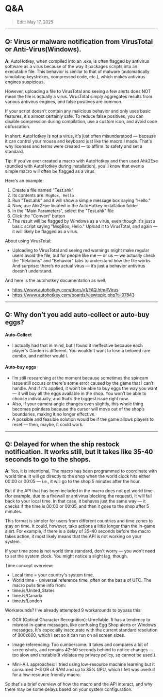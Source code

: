 # Q&A
> Edit: May 17, 2025
----
## **Q**: Virus or malware notification from VirusTotal or Anti-Virus(Windows).

**A**: AutoHotkey, when compiled into an .exe, is often flagged by antivirus software as a virus because of the way it packages scripts into an executable file. This behavior is similar to that of malware (automatically simulating keystrokes, compressed code, etc.), which makes antivirus engines suspicious.

However, uploading a file to VirusTotal and seeing a few alerts does NOT mean the file is actually a virus. VirusTotal simply aggregates results from various antivirus engines, and false positives are common.

If your script doesn't contain any malicious behavior and only uses basic features, it's almost certainly safe. To reduce false positives, you can disable compression during compilation, use a custom icon, and avoid code obfuscation.

In short: AutoHotkey is not a virus, it's just often misunderstood — because it can control your mouse and keyboard just like the macro I made. That's why licenses and terms were created — to affirm its safety and set a standard.

Tip: If you've ever created a macro with AutoHotkey and then used Ahk2Exe (bundled with AutoHotkey during installation), you'll know that even a simple macro will often be flagged as a virus.

Here's an example:
1. Create a file named "Test.ahk"
2. Its contents are: `MsgBox, Hello.`
3. Run "Test.ahk" and it will show a simple message box saying "Hello."
4. Now, use Ahk2Exe located in the AutoHotkey installation folder
5. In the "Main Parameters", select the "Test.ahk" file
6. Click the "Convert" button
7. The result will be flagged by Windows as a virus, even though it's just a basic script saying "MsgBox, Hello." Upload it to VirusTotal, and again — it will likely be flagged as a virus.

About using VirusTotal:
- Uploading to VirusTotal and seeing red warnings might make regular users avoid the file, but for people like me — or us — we actually check the "Relations" and "Behavior" tabs to understand how the file works. And surprise: there’s no actual virus — it’s just a behavior antivirus doesn’t understand.

And here is the autohotkey documentation as well.
- https://www.autohotkey.com/docs/v1/FAQ.htm#Virus
- https://www.autohotkey.com/boards/viewtopic.php?t=97843

----
## **Q**: Why don’t you add auto-collect or auto-buy eggs?
#### **Auto-Collect** 
- I actually had that in mind, but I found it ineffective because each player's Garden is different. You wouldn't want to lose a beloved rare combo, and neither would I.
#### **Auto-buy eggs**
- I’m still researching at the moment because sometimes the spincam issue still occurs or there's some error caused by the game that I can’t handle. And if it's applied, it won’t be able to buy eggs the way you want — it will buy all the eggs available in the shop. You won’t be able to choose individually, and that’s the biggest issue right now.
- Also, if your camera angle changes even slightly, this whole thing becomes pointless because the cursor will move out of the shop’s boundaries, making it no longer effective.
- A possible and feasible solution would be if the game allows players to reset — then, maybe, it could work.
----

## **Q**: Delayed for when the ship restock notification. It works still, but it takes like 35-40 seconds to go to the shops.

**A**: Yes, it is intentional. The macro has been programmed to coordinate with world time. It will go directly to the shop when the world clock hits either 00:00 or 00:05 — i.e., it will go to the shop 5 minutes after the hour.

But if the API that has been included in the macro does not get world time (for example, due to a firewall or antivirus blocking the request), it will fall back to your local time. In that case, it behaves just the same way — it checks if the time is 00:00 or 00:05, and then it goes to the shop after 5 minutes.

This format is simpler for users from different countries and time zones to stay on time. It could, however, take actions a little longer than the in-game alert. For example, if there is a delay of 35–40 seconds before the macro takes action, it most likely means that the API is not working on your system.

If your time zone is not world time standard, don't worry — you won't need to set the system clock. You might notice a slight lag, though.

Time concept overview:
- Local time = your country's system time.
- World time = universal reference time, often on the basis of UTC.
The macro pulls time info from:
- time.is/United_States
- time.is/Canada
- time.is/London

Workarounds?
I've already attempted 9 workarounds to bypass this:

- OCR (Optical Character Recognition):
  Unreliable. It has a tendency to misread in-game messages, like confusing Egg Shop alerts or Windows messages. It's especially inaccurate with the current standard resolution of 800x600, which I set so it can run on all screen sizes.

- Image referencing:
Too cumbersome. It takes and compares a lot of screenshots, and remains 42–50 seconds behind to notice changes — too slow and unstable(It violates my privacy policy, so cannot be used.).

- Mini-A.I. approaches:
  I tried using low-resource machine learning but it consumed 2–3 GB of RAM and up to 35% GPU, which I felt was overkill for a low-resource friendly macro.

So that's a brief overview of how the macro and the API interact, and why there may be some delays based on your system configuration.